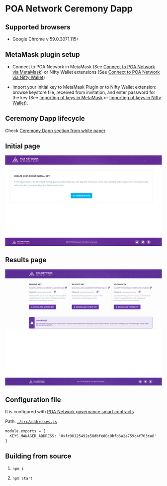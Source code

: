 # POA Network Ceremony Dapp

## Supported browsers

* Google Chrome v 59.0.3071.115+

## MetaMask plugin setup

* Connect to POA Network in MetaMask (See [Connect to POA Network via MetaMask](https://github.com/poanetwork/wiki/wiki/POA-Network-on-MetaMask)) or Nifty Wallet extensions (See [Connect to POA Network via Nifty Wallet](https://github.com/poanetwork/wiki/wiki/POA-Network-on-Nifty-Wallet))

* Import your initial key to MetaMask Plugin or to Nifty Wallet extension: browse keystore file, received from invitation, and enter password for the key (See [Importing of keys in MetaMask](https://github.com/poanetwork/wiki/wiki/POA-Network-on-MetaMask#importing-of-keys) or [Importing of keys in Nifty Wallet](https://github.com/poanetwork/wiki/wiki/POA-Network-on-Nifty-Wallet#importing-of-keys)).

## Ceremony Dapp lifecycle

Check [Ceremony Dapp section from white paper](https://github.com/poanetwork/wiki/wiki/POA-Network-Whitepaper#initial-ceremony-dapp)

## Initial page
![](./docs/index.png)

## Results page
![](./docs/results.png)

## Configuration file
It is configured with [POA Network governance smart contracts](https://github.com/poanetwork/poa-network-consensus-contracts)

Path: [`./src/addresses.js`](./src/addresses.js)

```
module.exports = {
  KEYS_MANAGER_ADDRESS: '0xfc90125492e58dbfe80c0bfb6a2a759c4f703ca8'
}
```

## Building from source

1) `npm i`

2) `npm start`
